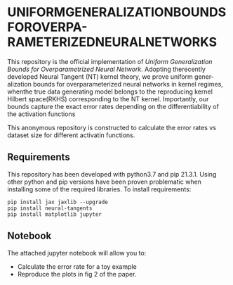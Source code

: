 # UNIFORMGENERALIZATIONBOUNDS  FOROVERPA-RAMETERIZEDNEURALNETWORKS
This repository is the official implementation of *Uniform Generalization Bounds for Overparametrized Neural Network*.
Adopting therecently developed Neural Tangent (NT) kernel theory, we prove uniform gener-alization bounds for overparameterized neural networks in kernel regimes, whenthe true data generating model belongs to the reproducing kernel Hilbert space(RKHS) corresponding to the NT kernel. Importantly, our bounds capture the exact error rates depending on the differentiability of the activation functions

This anonymous repository is constructed to calculate the error rates vs dataset size  for different activatin functions. 

## Requirements
This repository has been developed with python3.7 and pip 21.3.1. Using other python and pip versions have been proven problematic when installing some of the required libraries.
To install requirements:
```
pip install jax jaxlib --upgrade
pip install neural-tangents
pip install matplotlib jupyter
```
## Notebook
The attached jupyter notebook will allow you to:
- Calculate the error rate for a toy example
- Reproduce the plots in fig 2 of the paper. 


